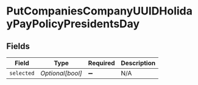 # PutCompaniesCompanyUUIDHolidayPayPolicyPresidentsDay


## Fields

| Field              | Type               | Required           | Description        |
| ------------------ | ------------------ | ------------------ | ------------------ |
| `selected`         | *Optional[bool]*   | :heavy_minus_sign: | N/A                |